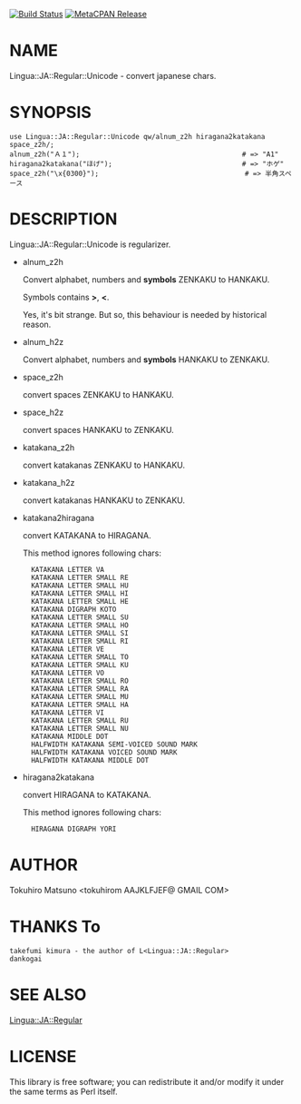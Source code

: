 [![Build Status](https://travis-ci.org/tokuhirom/Lingua-JA-Regular-Unicode.svg?branch=master)](https://travis-ci.org/tokuhirom/Lingua-JA-Regular-Unicode) [![MetaCPAN Release](https://badge.fury.io/pl/Lingua-JA-Regular-Unicode.svg)](https://metacpan.org/release/Lingua-JA-Regular-Unicode)
# NAME

Lingua::JA::Regular::Unicode - convert japanese chars.

# SYNOPSIS

    use Lingua::JA::Regular::Unicode qw/alnum_z2h hiragana2katakana space_z2h/;
    alnum_z2h("Ａ１");                                        # => "A1"
    hiragana2katakana("ほげ");                                # => "ホゲ"
    space_z2h("\x{0300}");                                    # => 半角スペース

# DESCRIPTION

Lingua::JA::Regular::Unicode is regularizer.

- alnum\_z2h

    Convert alphabet, numbers and **symbols** ZENKAKU to HANKAKU.

    Symbols contains **>**, **<**.

    Yes, it's bit strange. But so, this behaviour is needed by historical reason.

- alnum\_h2z

    Convert alphabet, numbers and **symbols** HANKAKU to ZENKAKU.

- space\_z2h

    convert spaces ZENKAKU to HANKAKU.

- space\_h2z

    convert spaces HANKAKU to ZENKAKU.

- katakana\_z2h

    convert katakanas ZENKAKU to HANKAKU.

- katakana\_h2z

    convert katakanas HANKAKU to ZENKAKU.

- katakana2hiragana

    convert KATAKANA to HIRAGANA.

    This method ignores following chars:

        KATAKANA LETTER VA
        KATAKANA LETTER SMALL RE
        KATAKANA LETTER SMALL HU
        KATAKANA LETTER SMALL HI
        KATAKANA LETTER SMALL HE
        KATAKANA DIGRAPH KOTO
        KATAKANA LETTER SMALL SU
        KATAKANA LETTER SMALL HO
        KATAKANA LETTER SMALL SI
        KATAKANA LETTER SMALL RI
        KATAKANA LETTER VE
        KATAKANA LETTER SMALL TO
        KATAKANA LETTER SMALL KU
        KATAKANA LETTER VO
        KATAKANA LETTER SMALL RO
        KATAKANA LETTER SMALL RA
        KATAKANA LETTER SMALL MU
        KATAKANA LETTER SMALL HA
        KATAKANA LETTER VI
        KATAKANA LETTER SMALL RU
        KATAKANA LETTER SMALL NU
        KATAKANA MIDDLE DOT
        HALFWIDTH KATAKANA SEMI-VOICED SOUND MARK
        HALFWIDTH KATAKANA VOICED SOUND MARK
        HALFWIDTH KATAKANA MIDDLE DOT

- hiragana2katakana

    convert HIRAGANA to KATAKANA.

    This method ignores following chars:

        HIRAGANA DIGRAPH YORI

# AUTHOR

Tokuhiro Matsuno &lt;tokuhirom AAJKLFJEF@ GMAIL COM>

# THANKS To

    takefumi kimura - the author of L<Lingua::JA::Regular>
    dankogai

# SEE ALSO

[Lingua::JA::Regular](https://metacpan.org/pod/Lingua::JA::Regular)

# LICENSE

This library is free software; you can redistribute it and/or modify
it under the same terms as Perl itself.
